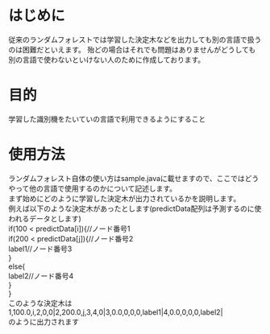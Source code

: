 # はじめに
従来のランダムフォレストでは学習した決定木などを出力しても別の言語で扱うのは困難だといえます。
殆どの場合はそれでも問題はありませんがどうしても別の言語で使わないといけない人のために作成しております。

# 目的
学習した識別機をたいていの言語で利用できるようにすること

# 使用方法
ランダムフォレスト自体の使い方はsample.javaに載せますので、ここではどうやって他の言語で使用するのかについて記述します。
<br>
まず始めにどのように学習した決定木が出力されているかを説明します。
<br>
例えば以下のような決定木があったとします(predictData配列は予測するのに使われるデータとします)
<br>if(100 < predictData[i]){//ノード番号1
<br>  if(200 < predictData[j]){//ノード番号2
<br>    label1//ノード番号3
<br>  }
<br>  else{
<br>    label2//ノード番号4
<br>  }
<br>}
<br>
このような決定木は
<br>
1,100.0,i,2,0,0|2,200.0,j,3,4,0|3,0.0,0,0,0,label1|4,0.0,0,0,0,label2|
<br>
のように出力されます
